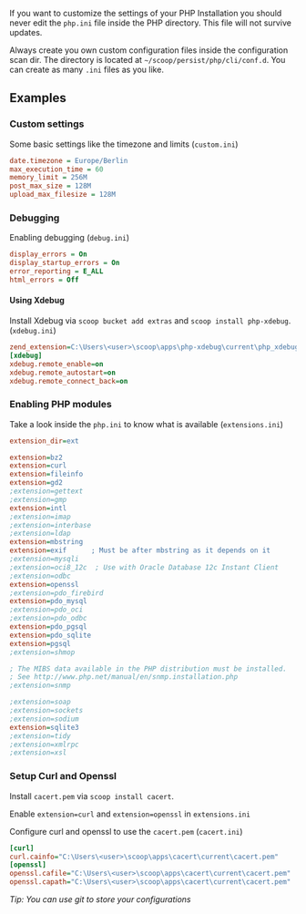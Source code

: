 If you want to customize the settings of your PHP Installation you should never edit the `php.ini` file inside the PHP directory. This file will not survive updates.

Always create you own custom configuration files inside the configuration scan dir.
The directory is located at `~/scoop/persist/php/cli/conf.d`. You can create as many `.ini` files as you like.

## Examples

### Custom settings
Some basic settings like the timezone and limits (`custom.ini`)

```ini
date.timezone = Europe/Berlin
max_execution_time = 60
memory_limit = 256M
post_max_size = 128M
upload_max_filesize = 128M
```

### Debugging
Enabling debugging (`debug.ini`)

```ini
display_errors = On
display_startup_errors = On
error_reporting = E_ALL
html_errors = Off
```
#### Using Xdebug
Install Xdebug via `scoop bucket add extras` and `scoop install php-xdebug`. (`xdebug.ini`)
```ini
zend_extension=C:\Users\<user>\scoop\apps\php-xdebug\current\php_xdebug.dll
[xdebug]
xdebug.remote_enable=on
xdebug.remote_autostart=on
xdebug.remote_connect_back=on
```

### Enabling PHP modules
Take a look inside the `php.ini` to know what is available (`extensions.ini`)

```ini
extension_dir=ext

extension=bz2
extension=curl
extension=fileinfo
extension=gd2
;extension=gettext
;extension=gmp
extension=intl
;extension=imap
;extension=interbase
;extension=ldap
extension=mbstring
extension=exif      ; Must be after mbstring as it depends on it
;extension=mysqli
;extension=oci8_12c  ; Use with Oracle Database 12c Instant Client
;extension=odbc
extension=openssl
;extension=pdo_firebird
extension=pdo_mysql
;extension=pdo_oci
;extension=pdo_odbc
extension=pdo_pgsql
extension=pdo_sqlite
extension=pgsql
;extension=shmop

; The MIBS data available in the PHP distribution must be installed.
; See http://www.php.net/manual/en/snmp.installation.php
;extension=snmp

;extension=soap
;extension=sockets
;extension=sodium
extension=sqlite3
;extension=tidy
;extension=xmlrpc
;extension=xsl
```


### Setup Curl and Openssl
Install `cacert.pem` via `scoop install cacert`.

Enable `extension=curl` and `extension=openssl` in `extensions.ini`

Configure curl and openssl to use the `cacert.pem` (`cacert.ini`)
```ini
[curl]
curl.cainfo="C:\Users\<user>\scoop\apps\cacert\current\cacert.pem"
[openssl]
openssl.cafile="C:\Users\<user>\scoop\apps\cacert\current\cacert.pem"
openssl.capath="C:\Users\<user>\scoop\apps\cacert\current\cacert.pem"
```


_Tip: You can use git to store your configurations_